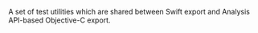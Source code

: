 A set of test utilities which are shared between Swift export and Analysis API-based Objective-C export.
